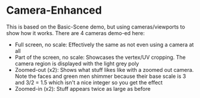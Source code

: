 # Camera-Enhanced

This is based on the Basic-Scene demo, but using cameras/viewports to show how it works. There are 4 cameras demo-ed here:
- Full screen, no scale: Effectively the same as not even using a camera at all
- Part of the screen, no scale: Showcases the vertex/UV cropping. The camera region is displayed with the light grey poly
- Zoomed-out (x2): Shows what stuff likes like with a zoomed out camera. Note the faces and green men shimmer because their base scale is 3 and 3/2 = 1.5 which isn't a nice integer so you get the effect
- Zoomed-in (x2): Stuff appears twice as large as before


